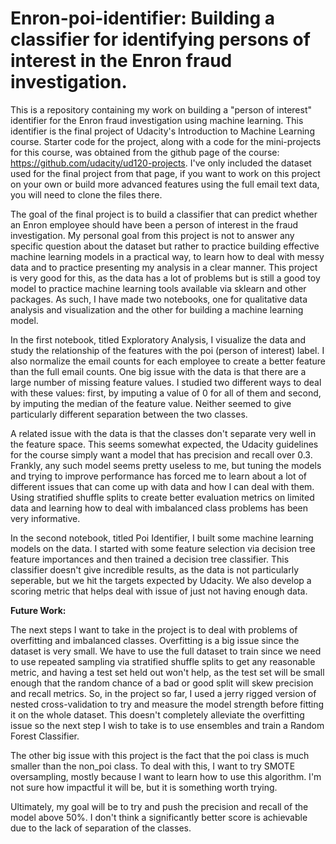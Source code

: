# Enron-poi-identifier: Building a classifier for identifying persons of interest in the Enron fraud investigation.

This is a repository containing my work on building a "person of interest" identifier for the Enron fraud investigation using machine learning. This identifier is the final project of Udacity's Introduction to Machine Learning course. Starter code for the project, along with a code for the mini-projects for this course, was obtained from the github page of the course: https://github.com/udacity/ud120-projects. I've only included the dataset used for the final project from that page, if you want to work on this project on your own or build more advanced features using the full email text data, you will need to clone the files there.

The goal of the final project is to build a classifier that can predict whether an Enron employee should have been a person of interest in the fraud investigation.  My personal goal from this project is not to answer any specific question about the dataset but rather to practice building effective machine learning models in a practical way, to learn how to deal with messy data and to practice presenting my analysis in a clear manner. This project is very good for this, as the data has a lot of problems but is still a good toy model to practice machine learning tools available via sklearn and other packages. As such, I have made two notebooks, one for qualitative data analysis and visualization and the other for building a machine learning model.

In the first notebook, titled Exploratory Analysis, I visualize the data and study the relationship of the features with the poi (person of interest) label. I also normalize the email counts for each employee to create a better feature than the full email counts. One big issue with the data is that there are a large number of missing feature values. I studied two different ways to deal with these values: first, by imputing a value of 0 for all of them and second, by imputing the median of the feature value. Neither seemed to give particularly different separation between the two classes.

A related issue with the data is that the classes don't separate very well in the feature space. This seems somewhat expected, the Udacity guidelines for the course simply want a model that has precision and recall over 0.3. Frankly, any such model seems pretty useless to me, but tuning the models and trying to improve performance has forced me to learn about a lot of different issues that can come up with data and how I can deal with them. Using stratified shuffle splits to create better evaluation metrics on limited data and learning how to deal with imbalanced class problems has been very informative.

In the second notebook, titled Poi Identifier, I built some machine learning models on the data. I started with some feature selection via decision tree feature importances and then trained a decision tree classifier. This classifier doesn't give incredible results, as the data is not particularly seperable, but we hit the targets expected by Udacity. We also develop a scoring metric that helps deal with issue of just not having enough data. 

**Future Work:** 

The next steps I want to take in the project is to deal with problems of overfitting and imbalanced classes. Overfitting is a big issue since the dataset is very small. We have to use the full dataset to train since we need to use repeated sampling via stratified shuffle splits to get any reasonable metric, and having a test set held out won't help, as the test set will be small enough that the random chance of a bad or good split will skew precision and recall metrics. So, in the project so far, I used a jerry rigged version of nested cross-validation to try and measure the model strength before fitting it on the whole dataset. This doesn't completely alleviate the overfitting issue so the next step I wish to take is to use ensembles and train a Random Forest Classifier.

The other big issue with this project is the fact that the poi class is much smaller than the non_poi class. To deal with this, I want to try SMOTE oversampling, mostly because I want to learn how to use this algorithm. I'm not sure how impactful it will be, but it is something worth trying.

Ultimately, my goal will be to try and push the precision and recall of the model above 50%. I don't think a significantly better score is achievable due to the lack of separation of the classes.
